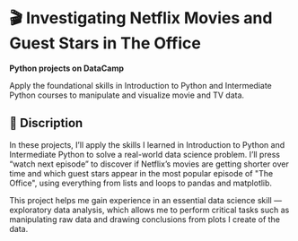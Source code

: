 #  :clapper: Investigating Netflix Movies and Guest Stars in The Office
**Python projects on DataCamp**

Apply the foundational skills in Introduction to Python and Intermediate Python courses to manipulate and visualize movie and TV data.

## :book: Discription

In these projects, I’ll apply the skills I learned in Introduction to Python and Intermediate Python to solve a real-world data science problem. I’ll press “watch next episode” to discover if Netflix’s movies are getting shorter over time and which guest stars appear in the most popular episode of "The Office", using everything from lists and loops to pandas and matplotlib.

This project helps me gain experience in an essential data science skill — exploratory data analysis, which allows me to perform critical tasks such as manipulating raw data and drawing conclusions from plots I create of the data.
